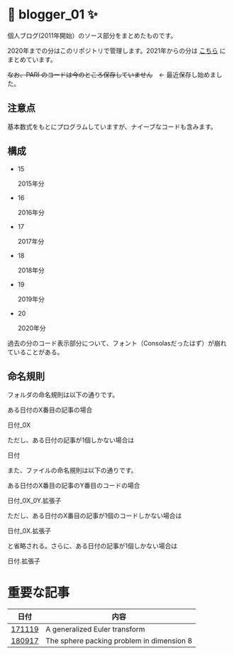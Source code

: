 # 🚀 blogger_01 ✨

個人ブログ(2011年開始）のソース部分をまとめたものです。

2020年までの分はこのリポジトリで管理します。2021年からの分は [こちら](https://github.com/manman4/blogger_02) にまとめています。

~~なお、PARI のコードは今のところ保存していません~~　← 最近保存し始めました。

## 注意点

基本数式をもとにプログラムしていますが、ナイーブなコードも含みます。

## 構成

- 15

    2015年分

- 16

    2016年分
    
* 17

    2017年分
    
* 18

    2018年分
    
* 19

    2019年分
    
* 20

    2020年分
    
過去の分のコード表示部分について、フォント（Consolasだったはず）が崩れていることがある。
    
## 命名規則

フォルダの命名規則は以下の通りです。

ある日付のX番目の記事の場合

日付_0X

ただし、ある日付の記事が1個しかない場合は

日付

また、ファイルの命名規則は以下の通りです。

ある日付のX番目の記事のY番目のコードの場合

日付_0X_0Y.拡張子

ただし、ある日付のX番目の記事が1個のコードしかない場合は

日付_0X.拡張子

と省略される。さらに、ある日付の記事が1個しかない場合は

日付.拡張子

# 重要な記事

| 日付 | 内容 | 
| ----- | ----- | 
| [171119](https://manchanr6.blogspot.com/2017/11/171119.html) | A generalized Euler transform | 
| [180917](https://manchanr6.blogspot.com/2018/09/180917.html) | The sphere packing problem in dimension 8 | 

